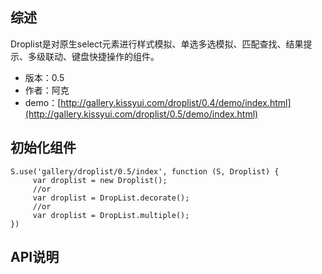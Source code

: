 ## 综述

Droplist是对原生select元素进行样式模拟、单选多选模拟、匹配查找、结果提示、多级联动、键盘快捷操作的组件。

* 版本：0.5
* 作者：阿克
* demo：[http://gallery.kissyui.com/droplist/0.4/demo/index.html](http://gallery.kissyui.com/droplist/0.5/demo/index.html)

## 初始化组件

    S.use('gallery/droplist/0.5/index', function (S, Droplist) {
         var droplist = new Droplist();
         //or
         var droplist = DropList.decorate();
         //or
         var droplist = DropList.multiple();
    })

## API说明
